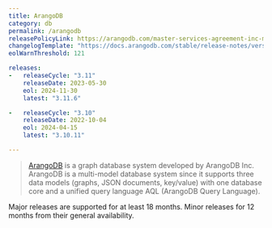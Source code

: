 ```yaml
---
title: ArangoDB
category: db
permalink: /arangodb
releasePolicyLink: https://arangodb.com/master-services-agreement-inc-may-2023-cs/#eolpolicy
changelogTemplate: "https://docs.arangodb.com/stable/release-notes/version-__RELEASE_CYCLE__/"
eolWarnThreshold: 121

releases:
-   releaseCycle: "3.11"
    releaseDate: 2023-05-30
    eol: 2024-11-30
    latest: "3.11.6"

-   releaseCycle: "3.10"
    releaseDate: 2022-10-04
    eol: 2024-04-15
    latest: "3.10.11"

---
```


> [ArangoDB](https://arangodb.com/) is a graph database system developed by ArangoDB Inc. ArangoDB
> is a multi-model database system since it supports three data models (graphs, JSON documents,
> key/value) with one database core and a unified query language AQL (ArangoDB Query Language).

Major releases are supported for at least 18 months. Minor releases for 12 months from their general availability.
